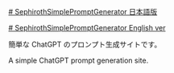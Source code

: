 [# SephirothSimplePromptGenerator 日本語版](https://uni928.github.io/SephirothSimplePromptGenerator/)

[# SephirothSimplePromptGenerator English ver](https://uni928.github.io/SephirothSimplePromptGenerator/index2.html)

簡単な ChatGPT のプロンプト生成サイトです。

A simple ChatGPT prompt generation site.

